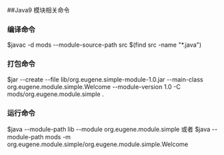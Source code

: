 ##Java9 模块相关命令
### 编译命令
$javac -d mods --module-source-path src $(find src -name "*.java")

### 打包命令
$jar --create --file lib/org.eugene.simple-module-1.0.jar --main-class org.eugene.module.simple.Welcome --module-version 1.0 -C mods/org.eugene.module.simple .

### 运行命令
$java --module-path lib --module org.eugene.module.simple
或者
$java --module-path mods -m org.eugene.module.simple/org.eugene.module.simple.Welcome
